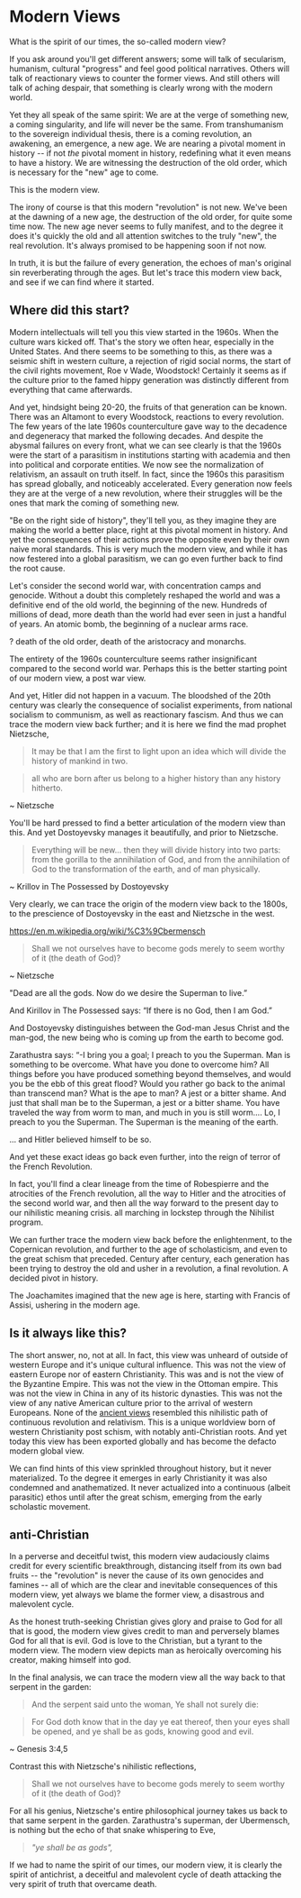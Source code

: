 # Modern Views

What is the spirit of our times, the so-called modern view?

If you ask around you'll get different answers; some will talk of secularism, humanism, cultural "progress" and feel good political narratives. Others will talk of reactionary views to counter the former views. And still others will talk of aching despair, that something is clearly wrong with the modern world. 

Yet they all speak of the same spirit:
We are at the verge of something new, a coming singularity, and life will never be the same.
From transhumanism to the sovereign individual thesis, there is a coming revolution, an awakening, an emergence, a new age. We are nearing a pivotal moment in history -- if not *the* pivotal moment in history, redefining what it even means to have a history.
We are witnessing the destruction of the old order, which is necessary for the "new" age to come.

This is the modern view.

The irony of course is that this modern "revolution" is not new. We've been at the dawning of a new age, the destruction of the old order, for quite some time now.
The new age never seems to fully manifest, and to the degree it does it's quickly the old and all attention switches to the truly "new", the real revolution. It's always promised to be happening soon if not now.

In truth, it is but the failure of every generation, the echoes of man's original sin reverberating through the ages. But let's trace this modern view back, and see if we can find where it started.




## Where did this start?

Modern intellectuals will tell you this view started in the 1960s. When the culture wars kicked off.
That's the story we often hear, especially in the United States.
And there seems to be something to this, as there was a seismic shift in western culture, a rejection of rigid social norms, the start of the civil rights movement, Roe v Wade, Woodstock!
Certainly it seems as if the culture prior to the famed hippy generation was distinctly different from everything that came afterwards.

And yet, hindsight being 20-20, the fruits of that generation can be known. There was an Altamont to every Woodstock, reactions to every revolution. The few years of the late 1960s counterculture gave way to the decadence and degeneracy that marked the following decades.
And despite the abysmal failures on every front, what we can see clearly is that the 1960s were the start of a parasitism in institutions starting with academia and then into political and corporate entities. We now see the normalization of relativism, an assault on truth itself.
In fact, since the 1960s this parasitism has spread globally, and noticeably accelerated. Every generation now feels they are at the verge of a new revolution, where their struggles will be the ones that mark the coming of something new. 

"Be on the right side of history", they'll tell you, as they imagine they are making the world a better place, right at this pivotal moment in history. And yet the consequences of their actions prove the opposite even by their own naive moral standards.
This is very much the modern view, and while it has now festered into a global parasitism, we can go even further back to find the root cause.

Let's consider the second world war, with concentration camps and genocide. Without a doubt this completely reshaped the world and was a definitive end of the old world, the beginning of the new.
Hundreds of millions of dead, more death than the world had ever seen in just a handful of years.
An atomic bomb, the beginning of a nuclear arms race.

? death of the old order, death of the aristocracy and monarchs.

The entirety of the 1960s counterculture seems rather insignificant compared to the second world war.
Perhaps this is the better starting point of our modern view, a post war view.

And yet, Hitler did not happen in a vacuum. The bloodshed of the 20th century was clearly the consequence of socialist experiments, from national socialism to communism, as well as reactionary fascism. And thus we can trace the modern view back further; and it is here we find the mad prophet Nietzsche,

> It may be that I am the first
> to light upon an idea which will
> divide the history of mankind in two.

> all who are born after us
> belong to a higher history
> than any history hitherto.

~ Nietzsche 

You'll be hard pressed to find a better articulation of the modern view than this. And yet Dostoyevsky manages it beautifully, and prior to Nietzsche.

> Everything will be new... 
> then they will divide history
> into two parts:
>  from the gorilla to the 
>  annihilation of God,
>  and from the annihilation of God
>  to the transformation of the earth,
>  and of man physically.

~ Krillov in The Possessed
by Dostoyevsky

Very clearly, we can trace the origin of the modern view back to the 1800s, to the prescience of Dostoyevsky in the east and Nietzsche in the west.



https://en.m.wikipedia.org/wiki/%C3%9Cbermensch


 
 
> Shall we not ourselves have to become gods merely to seem worthy of it (the death of God)?

~ Nietzsche 

"Dead are all the gods. Now do we desire the Superman to live.”

And Kirillov in The Possessed says: “If there is no God, then I am God.”

And Dostoyevsky distinguishes between the God-man Jesus Christ and the man-god, the new being who is coming up from the earth to become god.

Zarathustra says:
 “-I bring you a goal; I preach to you the Superman. Man is something to be overcome. What have you done to overcome him? All things before you have produced something beyond themselves, and would you be the ebb of this great flood? Would you rather go back to the animal than transcend man? What is  the ape to man? A jest or a bitter shame. And just that shall man be to the Superman, a jest or a bitter shame. You have traveled the way from worm to man, and much in you is still worm.... Lo, I preach to you the Superman. The Superman is the meaning of the earth.

... and Hitler believed himself to be so.


And yet these exact ideas go back even further, into the reign of terror of the French Revolution.

In fact, you'll find a clear lineage from the time of Robespierre and the atrocities of the French revolution, all the way to Hitler and the atrocities of the second world war, and then all the way forward to the present day to our nihilistic meaning crisis.
all marching in lockstep through 
 the Nihilist program.

We can further trace the modern view back
 before the enlightenment,
 to the Copernican revolution,
 and further 
 to the age of scholasticism,
 and even to the
 great schism
 that preceded.
Century after century, each generation has been trying to destroy the old and usher in a revolution, a final revolution. A decided pivot in history.

The Joachamites imagined that the new age is here, starting with Francis of Assisi, ushering in the modern age.



## Is it always like this?

The short answer, no, not at all. In fact, this view was unheard of outside of western Europe and it's unique cultural influence. This was not the view of eastern Europe nor of eastern Christianity. This was and is not the view of the Byzantine Empire. This was not the view in the Ottoman empire. This was not the view in China in any of its historic dynasties. 
This was not the view of any native American culture prior to the arrival of western Europeans.
None of the 
 [ancient views](../ancient-views/)
 resembled this nihilistic path of
 continuous revolution and relativism.
This is a unique worldview born of western Christianity post schism, with notably anti-Christian roots. And yet today this view has been exported globally and has become the defacto modern global view.

We can find hints of this view sprinkled throughout history, but it never materialized. To the degree it emerges in early Christianity it was also condemned and anathematized. It never actualized into a continuous (albeit parasitic) ethos until after the great schism, emerging from the early scholastic movement.


## anti-Christian 

In a perverse and deceitful twist, this modern view audaciously claims credit for every scientific breakthrough, distancing itself from its own bad fruits -- the "revolution" is never the cause of its own genocides and famines -- all of which are the clear and inevitable consequences of this modern view, yet always we blame the former view, a disastrous and malevolent cycle.

As the honest truth-seeking Christian gives glory and praise to God for all that is good, the modern view gives credit to man and perversely blames God for all that is evil.
God is love to the Christian, but a tyrant to the modern view.
The modern view depicts man as heroically overcoming his creator, making himself into god.



In the final analysis, we can trace the modern view all the way back
 to that serpent in the garden:
 
> And the serpent said unto the woman, Ye shall not surely die:

> For God doth know that in the day ye eat thereof, then your eyes shall be opened, and ye shall be as gods, knowing good and evil.

~ Genesis 3:4,5

Contrast this with Nietzsche's nihilistic reflections,

> Shall we not ourselves have to become gods merely to seem worthy of it (the death of God)?

For all his genius,
 Nietzsche's entire philosophical
 journey takes us
 back to that same serpent 
 in the garden.
Zarathustra's superman, der Ubermensch, is nothing but the echo of that snake whispering to Eve,

> *"ye shall be as gods",*

If we had to name the spirit of our times, our modern view, it is clearly the spirit of antichrist, a deceitful and malevolent cycle of death attacking the very spirit of truth that overcame death.








